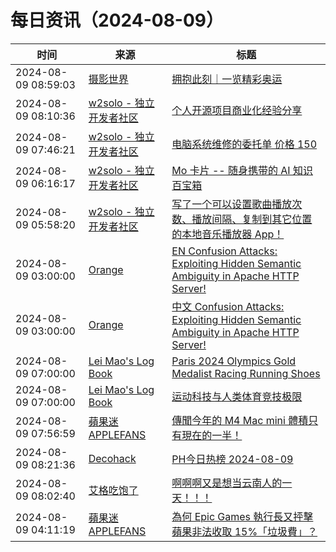 ﻿# 每日资讯（2024-08-09）

|时间|来源|标题|
|---|---|---|
|2024-08-09 08:59:03|[摄影世界](https://feedx.net/rss/photoworld.xml)|[拥抱此刻｜一览精彩奥运](https://www.photoworld.com.cn/post/177365)|
|2024-08-09 08:10:36|[w2solo - 独立开发者社区](https://w2solo.com/topics/feed)|[个人开源项目商业化经验分享](https://w2solo.com/topics/4899)|
|2024-08-09 07:46:21|[w2solo - 独立开发者社区](https://w2solo.com/topics/feed)|[电脑系统维修的委托单 价格 150](https://w2solo.com/topics/4898)|
|2024-08-09 06:16:17|[w2solo - 独立开发者社区](https://w2solo.com/topics/feed)|[Mo 卡片 -- 随身携带的 AI 知识百宝箱](https://w2solo.com/topics/4897)|
|2024-08-09 05:58:20|[w2solo - 独立开发者社区](https://w2solo.com/topics/feed)|[写了一个可以设置歌曲播放次数、播放间隔、复制到其它位置的本地音乐播放器 App！](https://w2solo.com/topics/4896)|
|2024-08-09 03:00:00|[Orange](https://feeds.feedburner.com/blogspot/Aohx)|[ EN Confusion Attacks: Exploiting Hidden Semantic Ambiguity in Apache HTTP Server!](http://blog.orange.tw/2024/08/confusion-attacks-en.html)|
|2024-08-09 03:00:00|[Orange](https://feeds.feedburner.com/blogspot/Aohx)|[ 中文 Confusion Attacks: Exploiting Hidden Semantic Ambiguity in Apache HTTP Server!](http://blog.orange.tw/2024/08/confusion-attacks-ch.html)|
|2024-08-09 07:00:00|[Lei Mao's Log Book](https://leimao.github.io/atom.xml)|[Paris 2024 Olympics Gold Medalist Racing Running Shoes](https://leimao.github.io/blog/Paris-2024-Olympics-Gold-Medalist-Racing-Running-Shoes/)|
|2024-08-09 07:00:00|[Lei Mao's Log Book](https://leimao.github.io/atom.xml)|[运动科技与人类体育竞技极限](https://leimao.github.io/essay/%E8%BF%90%E5%8A%A8%E7%A7%91%E6%8A%80%E4%B8%8E%E4%BA%BA%E7%B1%BB%E4%BD%93%E8%82%B2%E7%AB%9E%E6%8A%80%E6%9E%81%E9%99%90/)|
|2024-08-09 07:56:59|[蘋果迷 APPLEFANS](https://applefans.today/feed/)|[傳聞今年的 M4 Mac mini 體積只有現在的一半！](https://applefans.today/2024-08-mac-mini-m4-to-become-smallest/)|
|2024-08-09 08:21:36|[Decohack](https://www.decohack.com/feed)|[PH今日热榜 2024-08-09](https://decohack.com/producthunt-daily-24-08-09/)|
|2024-08-09 08:02:40|[艾格吃饱了](https://feedpress.me/wx-aigechibaole)|[啊啊啊又是想当云南人的一天！！！](http://mp.weixin.qq.com/s?__biz=MjM5NTYxODQyMA%3D%3D&mid=2653457330&idx=1&sn=d83004fd76a3b29dd5b71011300bf9b7)|
|2024-08-09 04:11:19|[蘋果迷 APPLEFANS](https://applefans.today/feed/)|[為何 Epic Games 執行長又抨擊蘋果非法收取 15%「垃圾費」？](https://applefans.today/2024-08-epic-games-spotify-apple-dma-changes/)|
